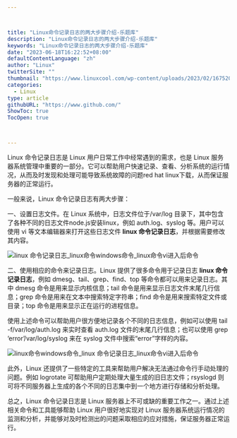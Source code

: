 ```yaml
---



title: "Linux命令记录日志的两大步骤介绍-乐题库"
description: "Linux命令记录日志的两大步骤介绍-乐题库"
keywords: "Linux命令记录日志的两大步骤介绍-乐题库"
date: "2023-06-18T16:22:52+08:00"
defaultContentLanguage: "zh"
author: "Linux"
twitterSite: ""
thumbnail: "https://www.linuxcool.com/wp-content/uploads/2023/02/1675203184271_0.png"
categories:
  - Linux
type: article
githubURL: "https://www.github.com/"
ShowToc: true
TocOpen: true



---
```


Linux 命令记录日志是 Linux 用户日常工作中经常遇到的需求，也是 Linux 服务器系统管理中重要的一部分。它可以帮助用户快速记录、查看、分析系统的运行情况，从而及时发现和处理可能导致系统故障的问题red hat linux下载，从而保证服务器的正常运行。

一般来说，Linux 命令记录日志有两大步骤：

一、设置日志文件。在 Linux 系统中，日志文件位于/var/log 目录下，其中包含了各种不同的日志文件node.js安装linux，例如 auth.log、syslog 等。用户可以使用 vi 等文本编辑器来打开这些日志文件 **linux 命令记录日志**，并根据需要修改其内容。

![linux 命令记录日志_linux命令windows命令_linux命令vi进入后命令](https://www.linuxcool.com/wp-content/uploads/2023/02/1675203184271_0.png)

二、使用相应的命令来记录日志。Linux 提供了很多命令用于记录日志 **linux 命令记录日志**，例如 dmesg、tail、grep、find、top 等命令都可以用来记录日志。其中 dmesg 命令是用来显示内核信息；tail 命令是用来显示日志文件末尾几行信息；grep 命令是用来在文本中搜索特定字符串；find 命令是用来搜索特定文件或目录；top 命令是用来显示正在运行的进程信息。

使用上述命令可以帮助用户很方便地记录各个不同的日志信息，例如可以使用 tail -f/var/log/auth.log 来实时查看 auth.log 文件的末尾几行信息；也可以使用 grep ‘error’/var/log/syslog 来在 syslog 文件中搜索“error”字样的内容。

![linux命令windows命令_linux 命令记录日志_linux命令vi进入后命令](https://www.linuxcool.com/wp-content/uploads/2023/02/1675203184271_1.png)

此外，Linux 还提供了一些特定的工具来帮助用户解决无法通过命令行手动处理的问题。例如 logrotate 可帮助用户定期处理大量生成的旧日志文件；rsyslogd 则可将不同服务器上生成的各个不同的日志集中到一个地方进行存储和分析处理。

总之，Linux 命令记录日志是 Linux 服务器上不可或缺的重要工作之一。通过上述相关命令和工具能够帮助 Linux 用户很好地实现对 Linux 服务器系统运行情况的监测和分析，并能够对及时检测出的问题采取相应的应对措施，保证服务器正常运行。